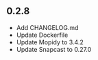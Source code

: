 <!-- https://developers.home-assistant.io/docs/add-ons/presentation#keeping-a-changelog -->

## 0.2.8

- Add CHANGELOG.md
- Update Dockerfile
- Update Mopidy to 3.4.2
- Update Snapcast to 0.27.0